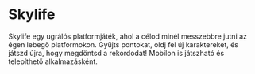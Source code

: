 # Skylife
Skylife egy ugrálós platformjáték, ahol a célod minél messzebbre jutni az égen lebegő platformokon. Gyűjts pontokat, oldj fel új karaktereket, és játszd újra, hogy megdöntsd a rekordodat! Mobilon is játszható és telepíthető alkalmazásként.
